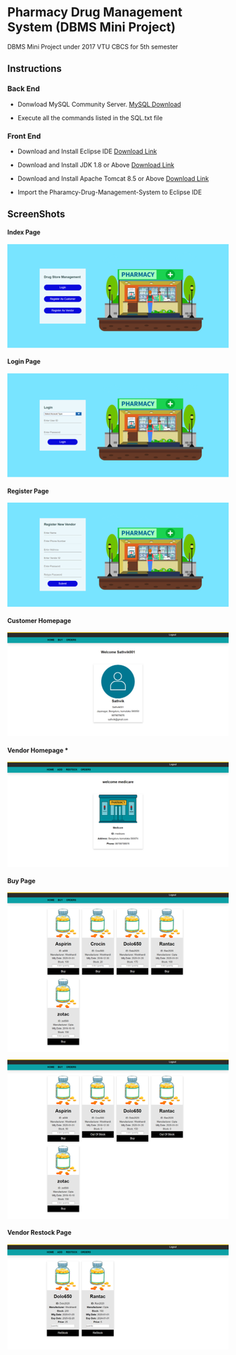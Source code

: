 # Pharmacy Drug Management System (DBMS Mini Project)
DBMS Mini Project under 2017 VTU CBCS for 5th semester

## Instructions
### Back End
* Donwload MySQL Community Server.
  [MySQL Download](https://dev.mysql.com/downloads/windows/installer/8.0.html)

* Execute all the commands listed in the SQL.txt file

### Front End
* Download and Install Eclipse IDE [Download Link](https://www.eclipse.org/downloads/packages/release/2019-12/r/eclipse-ide-enterprise-java-developers)

* Download and Install JDK 1.8 or Above [Download Link](https://www.oracle.com/technetwork/java/javase/downloads/index.html)

* Download and Install Apache Tomcat 8.5 or Above [Download Link](https://tomcat.apache.org/download-80.cgi)

* Import the Pharamcy-Drug-Management-System to Eclipse IDE

## ScreenShots
#### Index Page
![](Screenshots/Index.png)


#### Login Page
![](Screenshots/Login.png)


#### Register Page
![](Screenshots/SellerRegister.png)


#### Customer Homepage
![](Screenshots/CustomerHomepage.png)


#### Vendor Homepage *
![](Screenshots/VendorHomepage.png)


#### Buy Page
![](Screenshots/Buy%201.png)


![](Screenshots/Buy%202.png)


#### Vendor Restock Page
![](Screenshots/Restock.png)
